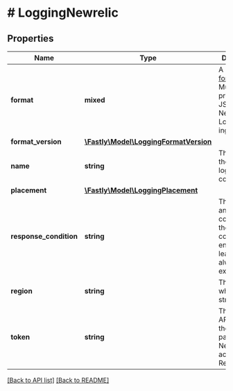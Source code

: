 # # LoggingNewrelic

## Properties

Name | Type | Description | Notes
------------ | ------------- | ------------- | -------------
**format** | **mixed** | A Fastly [log format string](https://docs.fastly.com/en/guides/custom-log-formats). Must produce valid JSON that New Relic Logs can ingest. | [optional]
**format_version** | [**\Fastly\Model\LoggingFormatVersion**](LoggingFormatVersion.md) |  | [optional]
**name** | **string** | The name for the real-time logging configuration. | [optional]
**placement** | [**\Fastly\Model\LoggingPlacement**](LoggingPlacement.md) |  | [optional]
**response_condition** | **string** | The name of an existing condition in the configured endpoint, or leave blank to always execute. | [optional]
**region** | **string** | The region to which to stream logs. | [optional] [default to REGION_US]
**token** | **string** | The Insert API key from the Account page of your New Relic account. Required. | [optional]

[[Back to API list]](../../README.md#endpoints) [[Back to README]](../../README.md)
